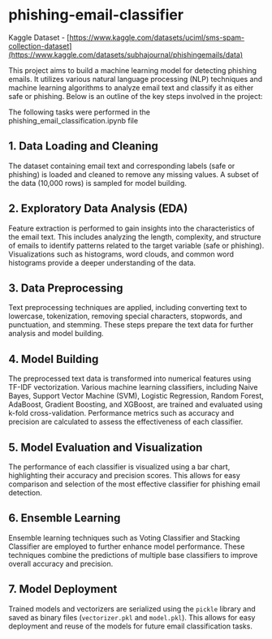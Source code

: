 # phishing-email-classifier

Kaggle Dataset - [https://www.kaggle.com/datasets/uciml/sms-spam-collection-dataset](https://www.kaggle.com/datasets/subhajournal/phishingemails/data)

This project aims to build a  machine learning model for detecting phishing emails. It utilizes various natural language processing (NLP) techniques and machine learning algorithms to analyze email text and classify it as either safe or phishing. Below is an outline of the key steps involved in the project:

The following tasks were performed in the phishing_email_classification.ipynb file

## 1. Data Loading and Cleaning
The dataset containing email text and corresponding labels (safe or phishing) is loaded and cleaned to remove any missing values. A subset of the data (10,000 rows) is sampled for model building.

## 2. Exploratory Data Analysis (EDA)
Feature extraction is performed to gain insights into the characteristics of the email text. This includes analyzing the length, complexity, and structure of emails to identify patterns related to the target variable (safe or phishing). Visualizations such as histograms, word clouds, and common word histograms provide a deeper understanding of the data.

## 3. Data Preprocessing
Text preprocessing techniques are applied, including converting text to lowercase, tokenization, removing special characters, stopwords, and punctuation, and stemming. These steps prepare the text data for further analysis and model building.

## 4. Model Building
The preprocessed text data is transformed into numerical features using TF-IDF vectorization. Various machine learning classifiers, including Naive Bayes, Support Vector Machine (SVM), Logistic Regression, Random Forest, AdaBoost, Gradient Boosting, and XGBoost, are trained and evaluated using k-fold cross-validation. Performance metrics such as accuracy and precision are calculated to assess the effectiveness of each classifier.

## 5. Model Evaluation and Visualization
The performance of each classifier is visualized using a bar chart, highlighting their accuracy and precision scores. This allows for easy comparison and selection of the most effective classifier for phishing email detection.

## 6. Ensemble Learning
Ensemble learning techniques such as Voting Classifier and Stacking Classifier are employed to further enhance model performance. These techniques combine the predictions of multiple base classifiers to improve overall accuracy and precision.

## 7. Model Deployment
Trained models and vectorizers are serialized using the `pickle` library and saved as binary files (`vectorizer.pkl` and `model.pkl`). This allows for easy deployment and reuse of the models for future email classification tasks.
